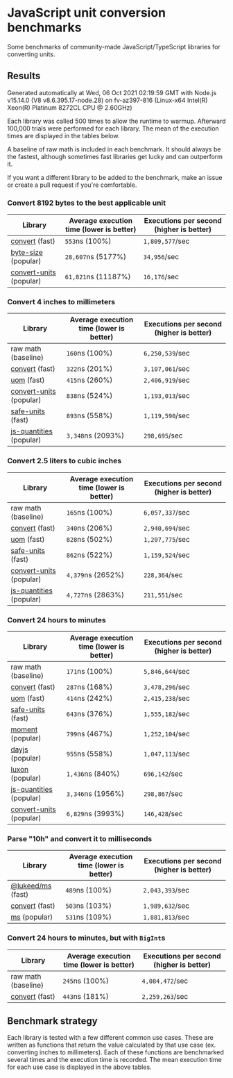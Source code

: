 # JavaScript unit conversion benchmarks

Some benchmarks of community-made JavaScript/TypeScript libraries for converting units.

## Results

<!-- beginblock(results) -->

Generated automatically at Wed, 06 Oct 2021 02:19:59 GMT with Node.js v15.14.0 (V8 v8.6.395.17-node.28) on fv-az397-816 (Linux-x64 Intel(R) Xeon(R) Platinum 8272CL CPU @ 2.60GHz)

Each library was called 500 times to allow the runtime to warmup.
Afterward 100,000 trials were performed for each library.
The mean of the execution times are displayed in the tables below.

A baseline of raw math is included in each benchmark.
It should always be the fastest, although sometimes fast libraries get lucky and can outperform it.

If you want a different library to be added to the benchmark, make an issue or create a pull request if you're comfortable.

### Convert 8192 bytes to the best applicable unit

| Library                                                            | Average execution time (lower is better) | Executions per second (higher is better) |
| ------------------------------------------------------------------ | ---------------------------------------- | ---------------------------------------- |
| [convert](https://npmjs.com/package/convert) (fast)                | `553`ns (100%)                           | `1,809,577`/sec                          |
| [byte-size](https://npmjs.com/package/byte-size) (popular)         | `28,607`ns (5177%)                       | `34,956`/sec                             |
| [convert-units](https://npmjs.com/package/convert-units) (popular) | `61,821`ns (11187%)                      | `16,176`/sec                             |

### Convert 4 inches to millimeters

| Library                                                            | Average execution time (lower is better) | Executions per second (higher is better) |
| ------------------------------------------------------------------ | ---------------------------------------- | ---------------------------------------- |
| raw math (baseline)                                                | `160`ns (100%)                           | `6,250,539`/sec                          |
| [convert](https://npmjs.com/package/convert) (fast)                | `322`ns (201%)                           | `3,107,061`/sec                          |
| [uom](https://npmjs.com/package/uom) (fast)                        | `415`ns (260%)                           | `2,406,919`/sec                          |
| [convert-units](https://npmjs.com/package/convert-units) (popular) | `838`ns (524%)                           | `1,193,013`/sec                          |
| [safe-units](https://npmjs.com/package/safe-units) (fast)          | `893`ns (558%)                           | `1,119,590`/sec                          |
| [js-quantities](https://npmjs.com/package/js-quantities) (popular) | `3,348`ns (2093%)                        | `298,695`/sec                            |

### Convert 2.5 liters to cubic inches

| Library                                                            | Average execution time (lower is better) | Executions per second (higher is better) |
| ------------------------------------------------------------------ | ---------------------------------------- | ---------------------------------------- |
| raw math (baseline)                                                | `165`ns (100%)                           | `6,057,337`/sec                          |
| [convert](https://npmjs.com/package/convert) (fast)                | `340`ns (206%)                           | `2,940,694`/sec                          |
| [uom](https://npmjs.com/package/uom) (fast)                        | `828`ns (502%)                           | `1,207,775`/sec                          |
| [safe-units](https://npmjs.com/package/safe-units) (fast)          | `862`ns (522%)                           | `1,159,524`/sec                          |
| [convert-units](https://npmjs.com/package/convert-units) (popular) | `4,379`ns (2652%)                        | `228,364`/sec                            |
| [js-quantities](https://npmjs.com/package/js-quantities) (popular) | `4,727`ns (2863%)                        | `211,551`/sec                            |

### Convert 24 hours to minutes

| Library                                                            | Average execution time (lower is better) | Executions per second (higher is better) |
| ------------------------------------------------------------------ | ---------------------------------------- | ---------------------------------------- |
| raw math (baseline)                                                | `171`ns (100%)                           | `5,846,644`/sec                          |
| [convert](https://npmjs.com/package/convert) (fast)                | `287`ns (168%)                           | `3,478,296`/sec                          |
| [uom](https://npmjs.com/package/uom) (fast)                        | `414`ns (242%)                           | `2,415,238`/sec                          |
| [safe-units](https://npmjs.com/package/safe-units) (fast)          | `643`ns (376%)                           | `1,555,182`/sec                          |
| [moment](https://npmjs.com/package/moment) (popular)               | `799`ns (467%)                           | `1,252,104`/sec                          |
| [dayjs](https://npmjs.com/package/dayjs) (popular)                 | `955`ns (558%)                           | `1,047,113`/sec                          |
| [luxon](https://npmjs.com/package/luxon) (popular)                 | `1,436`ns (840%)                         | `696,142`/sec                            |
| [js-quantities](https://npmjs.com/package/js-quantities) (popular) | `3,346`ns (1956%)                        | `298,867`/sec                            |
| [convert-units](https://npmjs.com/package/convert-units) (popular) | `6,829`ns (3993%)                        | `146,428`/sec                            |

### Parse "10h" and convert it to milliseconds

| Library                                                   | Average execution time (lower is better) | Executions per second (higher is better) |
| --------------------------------------------------------- | ---------------------------------------- | ---------------------------------------- |
| [@lukeed/ms](https://npmjs.com/package/@lukeed/ms) (fast) | `489`ns (100%)                           | `2,043,393`/sec                          |
| [convert](https://npmjs.com/package/convert) (fast)       | `503`ns (103%)                           | `1,989,632`/sec                          |
| [ms](https://npmjs.com/package/ms) (popular)              | `531`ns (109%)                           | `1,881,813`/sec                          |

### Convert 24 hours to minutes, but with `BigInt`s

| Library                                             | Average execution time (lower is better) | Executions per second (higher is better) |
| --------------------------------------------------- | ---------------------------------------- | ---------------------------------------- |
| raw math (baseline)                                 | `245`ns (100%)                           | `4,084,472`/sec                          |
| [convert](https://npmjs.com/package/convert) (fast) | `443`ns (181%)                           | `2,259,263`/sec                          |

<!-- endblock(results) -->

## Benchmark strategy

Each library is tested with a few different common use cases.
These are written as functions that return the value calculated by that use case (ex. converting inches to millimeters).
Each of these functions are benchmarked several times and the execution time is recorded.
The mean execution time for each use case is displayed in the above tables.
